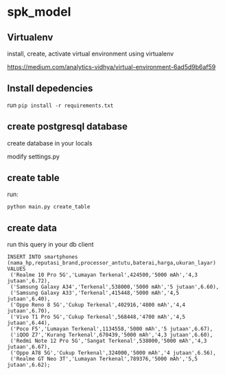 
# spk_model

  

## Virtualenv

install, create, activate virtual environment using virtualenv

https://medium.com/analytics-vidhya/virtual-environment-6ad5d9b6af59

## Install depedencies
run `pip install -r requirements.txt`

  

## create postgresql database

create database in your locals

modify settings.py 
  

## create table

run:

    python main.py create_table

  

## create data

run this query in your db client

    INSERT INTO smartphones (nama_hp,reputasi_brand,processor_antutu,baterai,harga,ukuran_layar) VALUES
	 ('Realme 10 Pro 5G','Lumayan Terkenal',424500,'5000 mAh','4,3 jutaan',6.72),
	 ('Samsung Galaxy A34','Terkenal',538000,'5000 mAh','5 jutaan',6.60),
	 ('Samsung Galaxy A33','Terkenal',415448,'5000 mAh','4,5 jutaan',6.40),
	 ('Oppo Reno 8 5G','Cukup Terkenal',402916,'4800 mAh','4,4 jutaan',6.70),
	 ('Vivo T1 Pro 5G','Cukup Terkenal',568448,'4700 mAh','4,5 jutaan',6.44),
	 ('Poco F5','Lumayan Terkenal',1134558,'5000 mAh','5 jutaan',6.67),
	 ('iQOO Z7','Kurang Terkenal',670439,'5000 mAh','4,3 jutaan',6.60),
	 ('Redmi Note 12 Pro 5G','Sangat Terkenal',538000,'5000 mAh','4,3 jutaan',6.67),
	 ('Oppo A78 5G','Cukup Terkenal',324000,'5000 mAh','4 jutaan',6.56),
	 ('Realme GT Neo 3T','Lumayan Terkenal',789376,'5000 mAh','5,5 jutaan',6.62);


